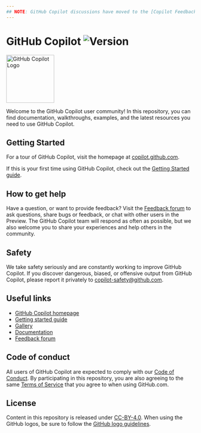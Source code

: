 ```yaml
---
## NOTE: GitHub Copilot discussions have moved to the [Copilot Feedback forum](https://github.com/github/feedback/discussions/categories/copilot-feedback).
---
```


# GitHub Copilot ![Version](https://img.shields.io/badge/version-technical_preview-green)

<img width="128" alt="GitHub Copilot Logo" src="https://user-images.githubusercontent.com/28068/123712981-02676c80-d839-11eb-919a-96ee0c895e15.png">

Welcome to the GitHub Copilot user community!
In this repository, you can find documentation, walkthroughs, examples, and the latest resources you need to use GitHub Copilot.


## Getting Started

For a tour of GitHub Copilot, visit the homepage at [copilot.github.com](https://copilot.github.com).

If this is your first time using GitHub Copilot, check out the 
[Getting Started guide](https://github.com/github/copilot-docs/blob/main/docs/gettingstarted.md).

## How to get help

Have a question, or want to provide feedback? Visit the [Feedback forum](https://github.com/github/feedback/discussions/categories/copilot-feedback)
to ask questions, share bugs or feedback, or chat with other users in the Preview.
The GitHub Copilot team will respond as often as possible, but we also welcome you to 
share your experiences and help others in the community.

## Safety

We take safety seriously and are constantly working to improve GitHub Copilot. If you discover dangerous, biased, 
or offensive output from GitHub Copilot, please report it privately to 
[copilot-safety@github.com](mailto:copilot-safety@github.com).

## Useful links

- [GitHub Copilot homepage](https://copilot.github.com)
- [Getting started guide](https://github.com/github/copilot-docs/blob/main/docs/gettingstarted.md)
- [Gallery](https://github.com/github/copilot-docs/tree/main/gallery)
- [Documentation](https://github.com/github/copilot-docs/tree/main/docs)
- [Feedback forum](https://github.com/github/feedback/discussions/categories/copilot-feedback)

## Code of conduct

All users of GitHub Copilot are expected to comply with our 
[Code of Conduct](https://github.com/github/copilot-docs/blob/main/CODE_OF_CONDUCT.md). 
By participating in this repository, you are also agreeing to the same 
[Terms of Service](https://help.github.com/articles/github-terms-of-service/) that you agree to when using GitHub.com.

## License

Content in this repository is released under [CC-BY-4.0](https://github.com/github/copilot-docs/blob/main/LICENSE.txt). 
When using the GitHub logos, be sure to follow the [GitHub logo guidelines](https://github.com/logos).
